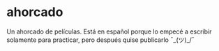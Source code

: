 # ahorcado
Un ahorcado de películas. Está en español porque lo empecé a escribir solamente para practicar, pero después quise publicarlo ¯\_(ツ)_/¯
